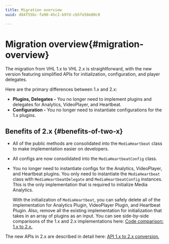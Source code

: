 ```yaml
---
title: Migration overview
uuid: d84f55bc-fa90-45c1-b97d-cb5fe58e80c0

---
```


# Migration overview{#migration-overview}

The migration from VHL 1.x to VHL 2.x is straightforward, with the new version featuring simplified APIs for initialization, configuration, and player delegates.

Here are the primary differences between 1.x and 2.x:

* **Plugins, Delegates -** You no longer need to implement plugins and delegates for Analytics, VideoPlayer, and Heartbeat. 
* **Configuration -** You no longer need to instantiate configurations for the 1.x plugins.

## Benefits of 2.x {#benefits-of-two-x}

* All of the public methods are consolidated into the `MediaHeartbeat` class to make implementation easier on developers. 
* All configs are now consolidated into the `MediaHeartbeatConfig` class. 
* You no longer need to instantiate configs for the Analytics, VideoPlayer, and Heartbeat plugins. You only need to instantiate the `MediaHeartbeat` class with `MediaHeartbeatDelegate` and `MediaHeartbeatConfig` instances. This is the only implementation that is required to initialize Media Analytics.

   With the initialization of `MediaHeartbeat`, you can safely delete all of the implementation for Analytics Plugin, VideoPlayer Plugin, and Heartbeat Plugin. Also, remove all the existing implementation for initialization that takes in an array of plugins as an input. You can see side-by-side comparisons of the 1.x and 2.x implementations here: [Code comparison: 1.x to 2.x.](./code-comparison-1x-2x.md)

The new APIs in 2.x are described in detail here: [API 1.x to 2.x conversion.](./1x-2x-api-change.md)
